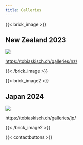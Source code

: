 ```yaml
---
title: Galleries
---
```


{{< brick_image >}}

## New Zealand 2023

![](/uploads/nz/11.jpg)

https://tobiaskisch.ch/galleries/nz/

{{< /brick_image >}}


{{< brick_image2 >}}

## Japan 2024

![](/uploads/jp/3.jpg)

https://tobiaskisch.ch/galleries/jp/

{{< /brick_image2 >}}


{{< contactbuttons >}}
